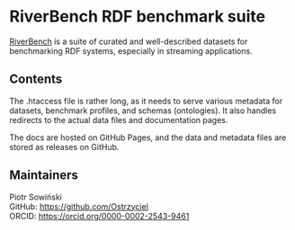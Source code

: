 # RiverBench RDF benchmark suite
[RiverBench](https://github.com/RiverBench) is a suite of curated and well-described datasets for benchmarking RDF systems, especially in streaming applications.

## Contents
The .htaccess file is rather long, as it needs to serve various metadata for datasets, benchmark profiles, and schemas (ontologies). It also handles redirects to the actual data files and documentation pages.

The docs are hosted on GitHub Pages, and the data and metadata files are stored as releases on GitHub.

## Maintainers
Piotr Sowiński \
GitHub: https://github.com/Ostrzyciel \
ORCID: https://orcid.org/0000-0002-2543-9461
